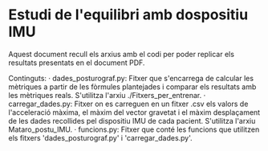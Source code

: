 # Estudi de l'equilibri amb dospositiu IMU
Aquest document recull els arxius amb el codi per poder replicar els resultats presentats en el document PDF.

Continguts:
· dades_posturograf.py: Fitxer que s'encarrega de calcular les mètriques a partir de les fòrmules plantejades i comparar els resultats amb les mètriques reals. S'utilitza l'arxiu ./Fitxers_per_entrenar.
· carregar_dades.py: Fitxer on es carreguen en un fitxer .csv els valors de l'acceleració màxima, el màxim del vector gravetat i el màxim desplaçament de les dades recollides pel dispositiu IMU de cada pacient. S'utilitza l'arxiu Mataro_postu_IMU. 
· funcions.py: Fitxer que conté les funcions que utilitzen els fitxers 'dades_posturograf.py' i 'carregar_dades.py'.


